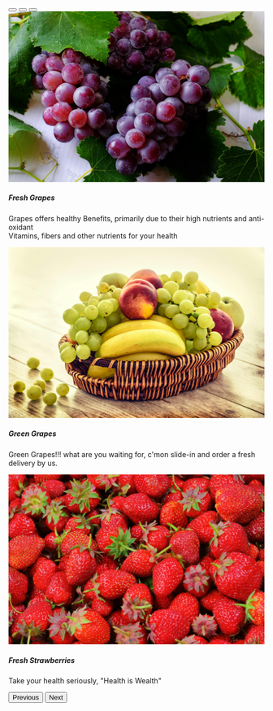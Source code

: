 
<link href="https://cdn.jsdelivr.net/npm/bootstrap@5.3.5/dist/css/bootstrap.min.css" rel="stylesheet" integrity="sha384-SgOJa3DmI69IUzQ2PVdRZhwQ+dy64/BUtbMJw1MZ8t5HZApcHrRKUc4W0kG879m7" crossorigin="anonymous">





<div id="carouselExampleCaptions" class="carousel slide">
    <div class="carousel-indicators">
      <button type="button" data-bs-target="#carouselExampleCaptions" data-bs-slide-to="0" class="active" aria-current="true" aria-label="Slide 1"></button>
      <button type="button" data-bs-target="#carouselExampleCaptions" data-bs-slide-to="1" aria-label="Slide 2"></button>
      <button type="button" data-bs-target="#carouselExampleCaptions" data-bs-slide-to="2" aria-label="Slide 3"></button>
    </div>
    <div class="carousel-inner">
      <div class="carousel-item active">
        <img src="/images/grapes.jpg" class="d-block w-100" alt="...">
        <div class="carousel-caption d-none d-md-block">
          <h5>Fresh Grapes</h5>
          <p>Grapes offers healthy Benefits, primarily due to their high nutrients and anti-oxidant
            <br>Vitamins, fibers and other nutrients for your health
          </p>
        </div>
      </div>
      <div class="carousel-item">
        <img src="/images/green-grapes.jpg" class="d-block w-100" alt="...">
        <div class="carousel-caption d-none d-md-block">
          <h5>Green Grapes</h5>
          <p>Green Grapes!!! what are you waiting for, c'mon slide-in and order a fresh delivery
            by us.
          </p>
        </div>
      </div>
      <div class="carousel-item">
        <img src="/images/strawberry.jpg" class="d-block w-100" alt="...">
        <div class="carousel-caption d-none d-md-block">
          <h5>Fresh Strawberries</h5>
          <p>Take your health seriously, "Health is Wealth"</p>
        </div>
      </div>
    </div>
    <button class="carousel-control-prev" type="button" data-bs-target="#carouselExampleCaptions" data-bs-slide="prev">
      <span class="carousel-control-prev-icon" aria-hidden="true"></span>
      <span class="visually-hidden">Previous</span>
    </button>
    <button class="carousel-control-next" type="button" data-bs-target="#carouselExampleCaptions" data-bs-slide="next">
      <span class="carousel-control-next-icon" aria-hidden="true"></span>
      <span class="visually-hidden">Next</span>
    </button>
  </div>
   <script src="https://cdn.jsdelivr.net/npm/bootstrap@5.3.5/dist/js/bootstrap.bundle.min.js" integrity="sha384-k6d4wzSIapyDyv1kpU366/PK5hCdSbCRGRCMv+eplOQJWyd1fbcAu9OCUj5zNLiq" crossorigin="anonymous"></script> 
    <div class="">